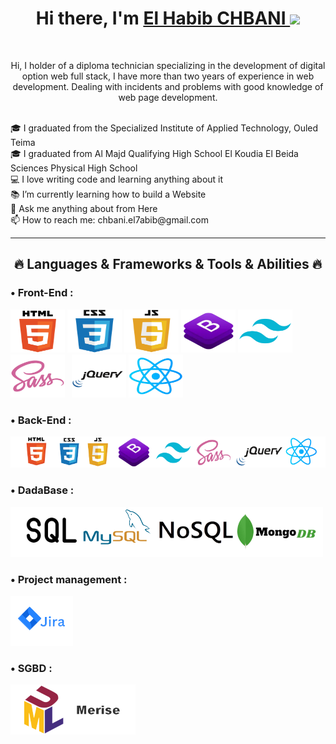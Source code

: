<h1 align="center">
    Hi there, I'm 
    <a href="https://linktr.ee/chbani.elbabib" target="_blank">El Habib CHBANI </a>
    <img src="https://github.com/blackcater/blackcater/raw/main/images/Hi.gif" height="32" />
</h1>
<br>
<p align="center">
    Hi, I holder of a diploma technician specializing in the development of digital option web full stack, I have more than two years of experience in web development. Dealing with incidents and problems with good knowledge of web page development.
</p>
<br>
🎓 I graduated from the Specialized Institute of Applied Technology, Ouled Teima
<br>
🎓 I graduated from Al Majd Qualifying High School El Koudia El Beida Sciences Physical  High School 
<br>
💻 I love writing code and learning anything about it
<br>
📚 I’m currently learning how to build a Website
<br>
💬 Ask me anything about from Here
<br>
📫 How to reach me: chbani.el7abib@gmail.com
<hr>
<h2 align="center" color="red">🔥 Languages & Frameworks & Tools & Abilities 🔥</h2>
<h3> • Front-End :</h3>
<p align="left">
    <img src="image/html.png" alt="html5" width="87px" height="69px"/>
    <img src="image/css.png" alt="css3" width="87px" height="69px"/>
    <img src="image/js.png" alt="JS" width="87px" height="69px"/>
    <img src="image/bootstrap.png" alt="Bootstrap" width="87px" height="69px"/>
    <img src="image/Tailwind.png" alt="Tailwind" width="87px" height="69px" style="margin-right: 7px;"/>
    <img src="image/sass.png" alt="sass" width="87px" height="69px" style="margin-right: 7px;"/>
    <img src="image/JQuery.png" alt="jQuery" width="87px" height="69px"/>
    <img src="image/react.png" alt="react" width="87px" height="69px" />
</p>
<h3> • Back-End :</h3>
<p align="left">
    <img src="image/Front-End.png" alt="Front-End" />
</p>
<h3> • DadaBase  :</h3>
<p align="left">
    <img src="image/DadaBase.png" alt="DadaBase"/>
</p>
<h3> • Project management :</h3>
<p align="left">
    <img src="image/Jira.png" alt="Jira" />
</p>
<h3> • SGBD  :</h3>
<p align="left">
    <img src="image/SGBD.png" alt="SGBD"/>
</p>
